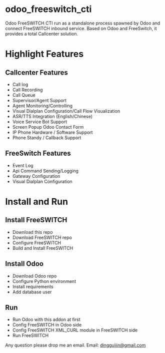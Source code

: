 # odoo_freeswitch_cti
Odoo FreeSWITCH CTI run as a standalone process spawned by Odoo and connect FreeSWITCH inbound service.
Based on Odoo and FreeSwitch, it provides a total Callcenter solution.

# Highlight Features

## Callcenter Features

  * Call log
  * Call Recording
  * Call Queue
  * Supervisor/Agent Support
  * Agent Monitoring/Controlling
  * Visual Dialplan Configuration/Call Flow Visualization
  * ASR/TTS Integration (English/Chinese)
  * Voice Service Bot Support
  * Screen Popup Odoo Contact Form
  * IP Phone Hardware / Software Support
  * Phone Standy / Callback Support

## FreeSwitch Features

   * Event Log
   * Api Command Sending/Logging
   * Gateway Configuration
   * Visual Dialplan Configuration

# Install and Run

## Install FreeSWITCH
   * Download this repo
   * Download FreeSWITCH repo
   * Configure FreeSWITCH
   * Build and Install FreeSWITCH

## Install Odoo
   * Download Odoo repo
   * Configure Python environment
   * Install requirements
   * Add database user

## Run
   * Run Odoo with this addon at first
   * Config FreeSWITCH in Odoo side
   * Config FreeSWITCH XML_CURL module in FreeSWITCH side
   * Run FreeSWITCH


Any question please drop me an email.
Email: dingguijin@gmail.com
